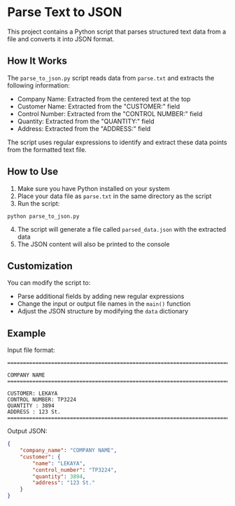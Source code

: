 # Parse Text to JSON

This project contains a Python script that parses structured text data from a file and converts it into JSON format.

## How It Works

The `parse_to_json.py` script reads data from `parse.txt` and extracts the following information:

- Company Name: Extracted from the centered text at the top
- Customer Name: Extracted from the "CUSTOMER:" field
- Control Number: Extracted from the "CONTROL NUMBER:" field
- Quantity: Extracted from the "QUANTITY:" field
- Address: Extracted from the "ADDRESS:" field

The script uses regular expressions to identify and extract these data points from the formatted text file.

## How to Use

1. Make sure you have Python installed on your system
2. Place your data file as `parse.txt` in the same directory as the script
3. Run the script:

```
python parse_to_json.py
```

4. The script will generate a file called `parsed_data.json` with the extracted data
5. The JSON content will also be printed to the console

## Customization

You can modify the script to:

- Parse additional fields by adding new regular expressions
- Change the input or output file names in the `main()` function
- Adjust the JSON structure by modifying the `data` dictionary

## Example

Input file format:
```
========================================================================================================
                                                                                  COMPANY NAME
========================================================================================================

CUSTOMER: LEKAYA                                                                			CONTROL NUMBER: TP3224
QUANTITY : 3894                                                                                   	ADDRESS : 123 St. 
========================================================================================================
```

Output JSON:
```json
{
    "company_name": "COMPANY NAME",
    "customer": {
        "name": "LEKAYA",
        "control_number": "TP3224",
        "quantity": 3894,
        "address": "123 St."
    }
}
```